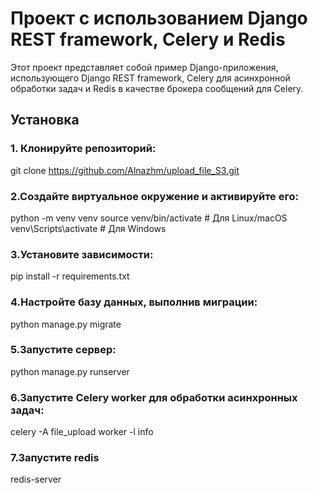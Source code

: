 # Проект с использованием Django REST framework, Celery и Redis

Этот проект представляет собой пример Django-приложения, использующего Django REST framework, Celery для асинхронной обработки задач и Redis в качестве брокера сообщений для Celery.

## Установка

### 1. Клонируйте репозиторий:
git clone https://github.com/Alnazhm/upload_file_S3.git
### 2.Создайте виртуальное окружение и активируйте его:
python -m venv venv
source venv/bin/activate  # Для Linux/macOS
venv\Scripts\activate  # Для Windows
### 3.Установите зависимости:
pip install -r requirements.txt
### 4.Настройте базу данных, выполнив миграции:
python manage.py migrate
### 5.Запустите сервер:
python manage.py runserver
### 6.Запустите Celery worker для обработки асинхронных задач:
celery -A file_upload worker -l info
### 7.Запустите redis
redis-server
